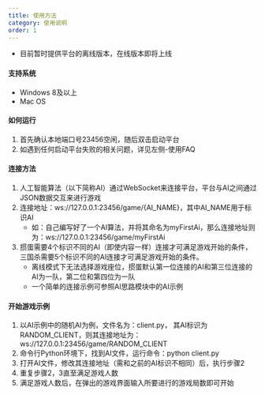 ```yaml
---
title: 使用方法
category: 使用说明
order: 1
---
```


+ 目前暂时提供平台的离线版本，在线版本即将上线



#### 支持系统

+ Windows 8及以上
+ Mac OS



#### 如何运行

1. 首先确认本地端口号23456空闲，随后双击启动平台
2. 如遇到任何启动平台失败的相关问题，详见左侧-使用FAQ



#### 连接方法

1. 人工智能算法（以下简称AI）通过WebSocket来连接平台，平台与AI之间通过JSON数据交互来进行游戏
2. 连接地址：ws://127.0.0.1:23456/game/{AI\_NAME}，其中AI_NAME用于标识AI
   + 如：自己编写好了一个AI算法，并将其命名为myFirstAi，那么连接地址则为：ws://127.0.0.1:23456/game/myFirstAi
3. 掼蛋需要4个标识不同的AI（即使内容一样）连接才可满足游戏开始的条件，三国杀需要5个标识不同的AI连接才可满足游戏开始的条件。
   + 离线模式下无法选择游戏座位，掼蛋默认第一位连接的AI和第三位连接的AI为一队，第二位和第四位为一队
   + 一个简单的连接示例可参照AI思路模块中的AI示例
   
   
#### 开始游戏示例

1. 以AI示例中的随机AI为例，文件名为：client.py， 其AI标识为RANDOM_CLIENT，则其连接地址为：ws://127.0.0.1:23456/game/RANDOM_CLIENT
2. 命令行Python环境下，找到AI文件，运行命令：python client.py
3. 打开AI文件，修改其连接地址（需和之前的AI标识不相同）后，执行步骤2
4. 重复步骤2，3直至满足游戏人数
5. 满足游戏人数后，在弹出的游戏界面输入所要进行的游戏局数即可开始

